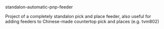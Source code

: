 standalon-automatic-pnp-feeder

Project of a completely standalon pick and place feeder, also 
useful for adding feeders to Chinese-made countertop pick and places (e.g. tvm802) 
